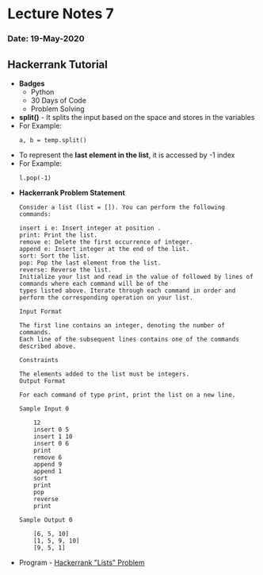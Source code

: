 # Lecture Notes 7
### Date: 19-May-2020

## Hackerrank Tutorial
* __Badges__
    * Python
    * 30 Days of Code
    * Problem Solving
* __split()__ - It splits the input based on the space and stores in the variables
* For Example:
    ```
    a, b = temp.split()
    ```
* To represent the __last element in the list__, it is accessed by -1 index
* For Example:
    ```
    l.pop(-1)
    ```
* __Hackerrank Problem Statement__
    ```
    Consider a list (list = []). You can perform the following commands:

    insert i e: Insert integer at position .
    print: Print the list.
    remove e: Delete the first occurrence of integer.
    append e: Insert integer at the end of the list.
    sort: Sort the list.
    pop: Pop the last element from the list.
    reverse: Reverse the list.
    Initialize your list and read in the value of followed by lines of commands where each command will be of the
    types listed above. Iterate through each command in order and perform the corresponding operation on your list.

    Input Format

    The first line contains an integer, denoting the number of commands.
    Each line of the subsequent lines contains one of the commands described above.

    Constraints

    The elements added to the list must be integers.
    Output Format

    For each command of type print, print the list on a new line.

    Sample Input 0

        12
        insert 0 5
        insert 1 10
        insert 0 6
        print
        remove 6
        append 9
        append 1
        sort
        print
        pop
        reverse
        print

    Sample Output 0

        [6, 5, 10]
        [1, 5, 9, 10]
        [9, 5, 1]
    ```
* Program - [Hackerrank "Lists" Problem](https://github.com/abhinavg916/ytcodehelp-python/blob/master/Lectures/Lecture7/Lists.py)
